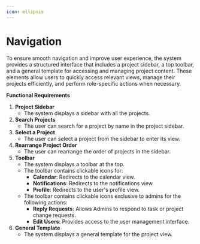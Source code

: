 ```yaml
---
icon: ellipsis
---
```


# Navigation

To ensure smooth navigation and improve user experience, the system provides a structured interface that includes a project sidebar, a top toolbar, and a general template for accessing and managing project content. These elements allow users to quickly access relevant views, manage their projects efficiently, and perform role-specific actions when necessary.

**Functional Requirements**

1. **Project Sidebar**
   * The system displays a sidebar with all the projects.
2. **Search Projects**
   * The user can search for a project by name in the project sidebar.
3. **Select a Project**
   * The user can select a project from the sidebar to enter its view.
4. **Rearrange Project Order**
   * The user can rearrange the order of projects in the sidebar.
5. **Toolbar**
   * The system displays a toolbar at the top.
   * The toolbar contains clickable icons for:
     * **Calendar**: Redirects to the calendar view.
     * **Notifications**: Redirects to the notifications view.
     * **Profile**: Redirects to the user's profile view.
   * The toolbar contains clickable icons exclusive to admins for the following actions:
     * **Reply Requests**: Allows Admins to respond to task or project change requests.
     * **Edit Users**: Provides access to the user management interface.
6. **General Template**
   * The system displays a general template for the project view.
